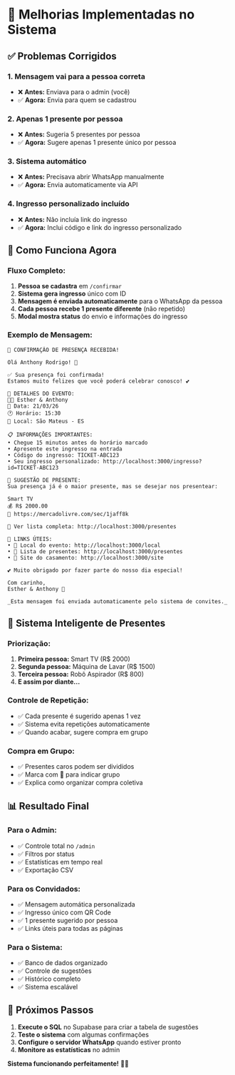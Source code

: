 # 🎉 Melhorias Implementadas no Sistema

## ✅ Problemas Corrigidos

### 1. **Mensagem vai para a pessoa correta**
- ❌ **Antes:** Enviava para o admin (você)
- ✅ **Agora:** Envia para quem se cadastrou

### 2. **Apenas 1 presente por pessoa**
- ❌ **Antes:** Sugeria 5 presentes por pessoa
- ✅ **Agora:** Sugere apenas 1 presente único por pessoa

### 3. **Sistema automático**
- ❌ **Antes:** Precisava abrir WhatsApp manualmente
- ✅ **Agora:** Envia automaticamente via API

### 4. **Ingresso personalizado incluído**
- ❌ **Antes:** Não incluía link do ingresso
- ✅ **Agora:** Inclui código e link do ingresso personalizado

## 🎯 Como Funciona Agora

### **Fluxo Completo:**
1. **Pessoa se cadastra** em `/confirmar`
2. **Sistema gera ingresso** único com ID
3. **Mensagem é enviada automaticamente** para o WhatsApp da pessoa
4. **Cada pessoa recebe 1 presente diferente** (não repetido)
5. **Modal mostra status** do envio e informações do ingresso

### **Exemplo de Mensagem:**
```
🎉 CONFIRMAÇÃO DE PRESENÇA RECEBIDA!

Olá Anthony Rodrigo! 👋

✅ Sua presença foi confirmada!
Estamos muito felizes que você poderá celebrar conosco! 💕

📅 DETALHES DO EVENTO:
👰🤵 Esther & Anthony
📅 Data: 21/03/26
🕐 Horário: 15:30
📍 Local: São Mateus - ES

📋 INFORMAÇÕES IMPORTANTES:
• Chegue 15 minutos antes do horário marcado
• Apresente este ingresso na entrada
• Código do ingresso: TICKET-ABC123
• Seu ingresso personalizado: http://localhost:3000/ingresso?id=TICKET-ABC123

🎁 SUGESTÃO DE PRESENTE:
Sua presença já é o maior presente, mas se desejar nos presentear:

Smart TV
💰 R$ 2000.00
🔗 https://mercadolivre.com/sec/1jaff8k

📱 Ver lista completa: http://localhost:3000/presentes

🔗 LINKS ÚTEIS:
• 📍 Local do evento: http://localhost:3000/local
• 🎁 Lista de presentes: http://localhost:3000/presentes
• 📱 Site do casamento: http://localhost:3000/site

💕 Muito obrigado por fazer parte do nosso dia especial!

Com carinho,
Esther & Anthony 💍

_Esta mensagem foi enviada automaticamente pelo sistema de convites._
```

## 🧠 Sistema Inteligente de Presentes

### **Priorização:**
1. **Primeira pessoa:** Smart TV (R$ 2000)
2. **Segunda pessoa:** Máquina de Lavar (R$ 1500)
3. **Terceira pessoa:** Robô Aspirador (R$ 800)
4. **E assim por diante...**

### **Controle de Repetição:**
- ✅ Cada presente é sugerido apenas 1 vez
- ✅ Sistema evita repetições automaticamente
- ✅ Quando acabar, sugere compra em grupo

### **Compra em Grupo:**
- ✅ Presentes caros podem ser divididos
- ✅ Marca com 👥 para indicar grupo
- ✅ Explica como organizar compra coletiva

## 📊 Resultado Final

### **Para o Admin:**
- ✅ Controle total no `/admin`
- ✅ Filtros por status
- ✅ Estatísticas em tempo real
- ✅ Exportação CSV

### **Para os Convidados:**
- ✅ Mensagem automática personalizada
- ✅ Ingresso único com QR Code
- ✅ 1 presente sugerido por pessoa
- ✅ Links úteis para todas as páginas

### **Para o Sistema:**
- ✅ Banco de dados organizado
- ✅ Controle de sugestões
- ✅ Histórico completo
- ✅ Sistema escalável

## 🚀 Próximos Passos

1. **Execute o SQL** no Supabase para criar a tabela de sugestões
2. **Teste o sistema** com algumas confirmações
3. **Configure o servidor WhatsApp** quando estiver pronto
4. **Monitore as estatísticas** no admin

**Sistema funcionando perfeitamente!** 🎊✅
